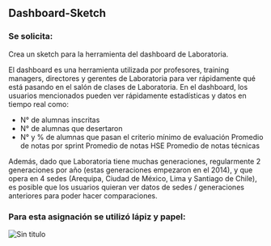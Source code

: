 ## Dashboard-Sketch

### Se solicita:

Crea un sketch para la herramienta del dashboard de Laboratoria.

El dashboard es una herramienta utilizada por profesores, training managers, directores y gerentes de Laboratoria para ver rápidamente qué está pasando en el salón de clases de Laboratoria. En el dashboard, los usuarios mencionados pueden ver rápidamente estadísticas y datos en tiempo real como:

* N° de alumnas inscritas
* N° de alumnas que desertaron
* N° y % de alumnas que pasan el criterio mínimo de evaluación
Promedio de notas por sprint
Promedio de notas HSE
Promedio de notas técnicas


Además, dado que Laboratoria tiene muchas generaciones, regularmente 2 generaciones por año (estas generaciones empezaron en el 2014), y que opera en 4 sedes (Arequipa, Ciudad de México, Lima y Santiago de Chile), es posible que los usuarios quieran ver datos de sedes / generaciones anteriores para poder hacer comparaciones.

### Para esta asignación se utilizó lápiz y papel:

![Sin titulo](assets/images/sketch.jpg)
